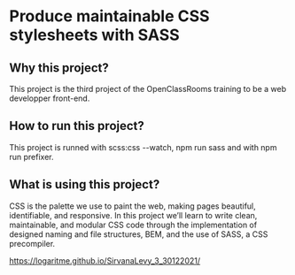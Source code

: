 # Produce maintainable CSS stylesheets with SASS

## Why this project?
This project is the third project of the OpenClassRooms training to be a web developper front-end.

## How to run this project?
This project is runned with scss:css --watch, npm run sass and with npm run prefixer.

## What is using this project?
CSS is the palette we use to paint the web, making pages beautiful, identifiable, and responsive. In this project we’ll learn to write clean, maintainable, and modular CSS code through the implementation of designed naming and file structures, BEM, and the use of SASS, a CSS precompiler.

https://logaritme.github.io/SirvanaLevy_3_30122021/